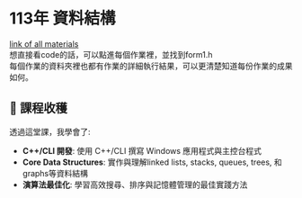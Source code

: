 # 113年 資料結構
[link of all materials](https://sites.google.com/view/sjshyudsimf)  
想直接看code的話，可以點進每個作業裡，並找到form1.h  
每個作業的資料夾裡也都有作業的詳細執行結果，可以更清楚知道每份作業的成果如何。

## 📌 課程收穫 
透過這堂課，我學會了:  
- **C++/CLI 開發**: 使用 C++/CLI 撰寫 Windows 應用程式與主控台程式  
- **Core Data Structures**: 實作與理解linked lists, stacks, queues, trees, 和graphs等資料結構  
- **演算法最佳化**: 學習高效搜尋、排序與記憶體管理的最佳實踐方法  

